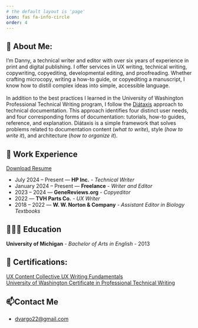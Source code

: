 ```yaml
---
# the default layout is 'page'
icon: fas fa-info-circle
order: 4
---
```


## 👀 About Me:
I’m Danny, a technical writer and editor with over six years of experience in print and digital publishing. I offer services in UX writing, technical writing, copywriting, copyediting, developmental editing, and proofreading. Whether crafting microcopy, writing a how-to guide, or copyediting a manuscript, I know how to distill complex ideas into simple, accessible language. <br/><br/>
In addition to the best practices I learned in the University of Washington Professional Technical Writing program, I follow the [Diátaxis](https://diataxis.fr/) approach to technical documentation. This approach identifies four distinct user needs, and four corresponding forms of documentation: tutorials, how-to guides, reference, and explanation. Diátaxis is a simple framework that solves problems related to documentation content (*what to write*), style (*how to write it*), and architecture (*how to organize it*).

## 💼 Work Experience
[Download Resume](dvargo22@gmail.com)  

- July 2024 – Present — **HP Inc.** - *Technical Writer*  
- January 2024 – Present — **Freelance** - *Writer and Editor*  
- 2023 – 2024 — **GeneReviews.org** - *Copyeditor*  
- 2022 — **TVH Parts Co.** - *UX Writer* 
- 2018 – 2022 — **W. W. Norton & Company** - *Assistant Editor in Biology Textbooks* 

## 👨🏼‍🎓 Education
**University of Michigan** - *Bachelor of Arts in English* - 2013

## 📜 Certifications:
[UX Content Collective UX Writing Fundamentals](https://imgur.com/a/VvczCMy)<br/>
[University of Washington Certificate in Professional Technical Writing](https://imgur.com/a/WGK5e2g)<br/>

## 📫Contact Me
- <dvargo22@gmail.com>
  

